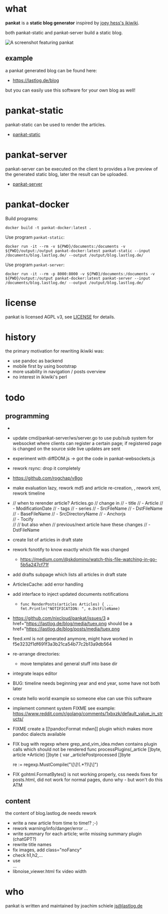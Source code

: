 # what
**pankat** is a **static blog generator** inspired by [joey hess's ikiwiki](https://ikiwiki.info/users/joey/).

both pankat-static and pankat-server build a static blog.

![A screenshot featuring pankat](https://raw.githubusercontent.com/nixcloud/pankat/master/screenshots/pankat.jpg)

## example

a pankat generated blog can be found here:

* <https://lastlog.de/blog>

but you can easily use this software for your own blog as well!

# pankat-static

pankat-static can be used to render the articles.

* [pankat-static](src/github.com/nixcloud/cmd/pankat-static/README.md)

# pankat-server

pankat-server can be executed on the client to provides a live preview of the generated static blog, later the result can be uploaded.

* [pankat-server](src/github.com/nixcloud/cmd/pankat-server/README.md)

# pankat-docker

Build programs:

    docker build -t pankat-docker:latest .

Use program `pankat-static`:

    docker run -it --rm -v ${PWD}/documents:/documents -v ${PWD}/output:/output pankat-docker:latest pankat-static --input /documents/blog.lastlog.de/ --output /output/blog.lastlog.de/

Use program `pankat-server`:

    docker run -it --rm -p 8000:8000 -v ${PWD}/documents:/documents -v ${PWD}/output:/output pankat-docker:latest pankat-server --input /documents/blog.lastlog.de/ --output /output/blog.lastlog.de/

# license
pankat is licensed AGPL v3, see [LICENSE](LICENSE) for details.

# history

the primary motivation for rewriting ikiwiki was:
- use pandoc as backend
- mobile first by using bootstrap
- more usability in navigation / posts overview
- no interest in ikiwiki's perl

# todo

## programming
* 
* update cmd/pankat-server/ws/server.go to use pub/sub system for websocket where clients can register a certain page; if registered page is changed on the source side live updates are sent

* experiment with diffDOM.js -> got the code in pankat-websockets.js

* rework rsync: drop it completely

* https://github.com/rogchap/v8go


* make evaluation lazy, rework md5 and article re-creation, , rework xml, rework timeline
* // when to rerender article? Articles.go
  // change in
  // - title
  // - Article
  // - ModificationDate
  // - tags
  // - series
  // - SrcFileName
  // - DstFileName
  // - BaseFileName
  // - SrcDirectoryName
  // - Anchorjs         
  // - Tocify           
  //
  // but also when
  // previous/next article have these changes
  // - DstFileName
 
* create list of articles in draft state

* rework fsnotify to know exactly which file was changed
  * https://medium.com/@skdomino/watch-this-file-watching-in-go-5b5a247cf71f
 
* add drafts subpage which lists all articles in draft state 

* ArticlesCache: add error handling

* add interface to inject updated documents notifications
  * `func RenderPosts(articles Articles) { ... fmt.Println("NOTIFICATION: ", e.DstFileName)` 

* https://github.com/nixcloud/pankat/issues/3
  a href="https://lastlog.de/blog/media/tuex.png
  should be
  a href="https://lastlog.de/blog/posts/media/tuex.png
* feed.xml is not generated anymore, might have worked in f5e3232f1df691f3a3b21ca54b77c2b13a9db564
* re-arrange directories: 
  * move templates and general stuff into base dir
* integrate leaps editor
* BUG: timeline needs beginning year and end year, some have not both
later

* create hello world example so someone else can use this software
* implement comment system FIXME
   see example: https://www.reddit.com/r/golang/comments/1xbxzk/default_value_in_structs/
* FIXME create a [[!pandocFormat mdwn]] plugin which makes more pandoc dialects available
* FIX bug with regexp where grep_and_vim_idea.mdwn contains plugin calls which should not be rendered
   func processPlugins(_article []byte, article *Article) []byte {
  var _articlePostprocessed []byte

  re := regexp.MustCompile("\\[\\[!(.*?)\\]\\]")

* FIX gohtml.FormatBytes() is not working properly, css needs fixes for posts.html, did not work for normal pages, duno why - but won't do this ATM

## content

the content of blog.lastlog.de needs rework 

* write a new article from time to time!? ;-)
* rework warning/info/danger/error ...
* write summary for each article; write missing summary plugin (chatGPT?)
* rewrite title names
* fix images, add class="noFancy"
* check h1,h2,...
* use <div class="warn">...</div>
* libnoise_viewer.html fix video width

# who

pankat is written and maintained by joachim schiele <js@lastlog.de>
